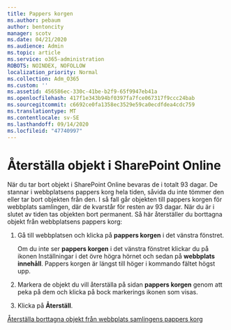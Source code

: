 ```yaml
---
title: Pappers korgen
ms.author: pebaum
author: bentoncity
manager: scotv
ms.date: 04/21/2020
ms.audience: Admin
ms.topic: article
ms.service: o365-administration
ROBOTS: NOINDEX, NOFOLLOW
localization_priority: Normal
ms.collection: Adm_O365
ms.custom: ''
ms.assetid: 456586ec-330c-41be-b2f9-65f9947eb41a
ms.openlocfilehash: 417f1e343b94bf0397fa7fce067317f9ccc24bab
ms.sourcegitcommit: c6692ce0fa1358ec3529e59ca0ecdfdea4cdc759
ms.translationtype: MT
ms.contentlocale: sv-SE
ms.lasthandoff: 09/14/2020
ms.locfileid: "47740997"
---
```

# <a name="restore-items-in-sharepoint-online"></a>Återställa objekt i SharePoint Online

När du tar bort objekt i SharePoint Online bevaras de i totalt 93 dagar. De stannar i webbplatsens pappers korg hela tiden, såvida du inte tömmer den eller tar bort objekten från den. I så fall går objekten till pappers korgen för webbplats samlingen, där de kvarstår för resten av 93 dagar. När du är i slutet av tiden tas objekten bort permanent. Så här återställer du borttagna objekt från webbplatsens pappers korg:
  
1. Gå till webbplatsen och klicka på **pappers korgen** i det vänstra fönstret. 
    
    Om du inte ser **pappers korgen** i det vänstra fönstret klickar du på ikonen Inställningar i det övre högra hörnet och sedan på **webbplats innehåll**. Pappers korgen är längst till höger i kommando fältet högst upp.
    
2. Markera de objekt du vill återställa på sidan **pappers korgen** genom att peka på dem och klicka på bock markerings ikonen som visas. 
    
3. Klicka på **Återställ**.
    
[Återställa borttagna objekt från webbplats samlingens pappers korg](https://go.microsoft.com/fwlink/?linkid=866439)
  

